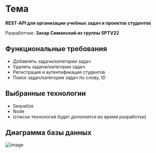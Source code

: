 # Тема
**REST-API для организации учебных задач и проектов студентов**

Разработчик: **Захар Симанский из группы SPTV22**

## Функциональные требования
- Добавлять задачи/категории задач
- Удалять задачи/категории задач
- Регистрация и аутентификация студентов
- Поиск задач/категории задач по слову, ID

## Выбранные технологии
- Sequalize
- Node
- (список технологий будет дополнятся во время разработки)

## Диаграмма базы данных
![image](https://github.com/user-attachments/assets/ec3c3258-c99e-48e7-9e43-28a7883a41d3)

